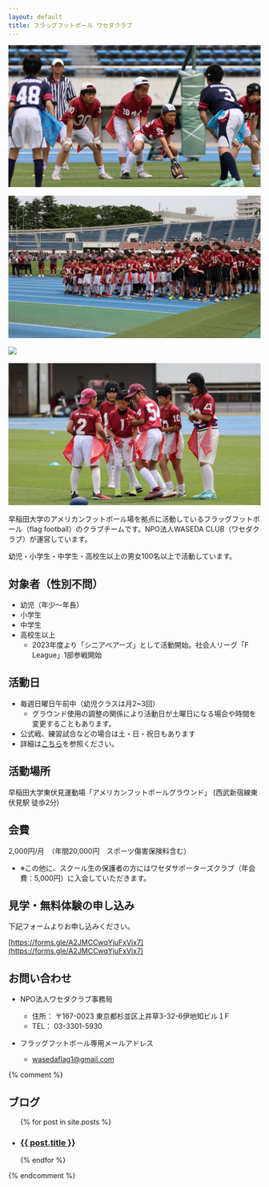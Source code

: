 ```yaml
---
layout: default
title: フラッグフットボール ワセダクラブ
---
```


<div class="img-frame">
   <div class="img-01"><p><img src="assets/images/main_visual_1.jpeg"></p></div>
   <div class="img-02"><p><img src="assets/images/main_visual_2.jpeg"></p></div>
   <div class="img-03"><p><img src="assets/images/main_visual_3.jpeg"></p></div>
   <div class="img-04"><p><img src="assets/images/main_visual_4.jpeg"></p></div>
</div>


早稲田大学のアメリカンフットボール場を拠点に活動しているフラッグフットボール（flag football）のクラブチームです。NPO法人WASEDA CLUB（ワセダクラブ）が運営しています。

幼児・小学生・中学生・高校生以上の男女100名以上で活動しています。


<!-- NPO法人ワセダクラブ フラッグフットボールスクールの活動記録。東京都西東京市東伏見の早稲田大学グランドを中心に幼児・小学生・中学生から大人まで100名以上で活動中 -->



対象者（性別不問）
-------------------

* 幼児（年少～年長）
* 小学生
* 中学生
* 高校生以上
  - 2023年度より「シニアベアーズ」として活動開始。社会人リーグ「F League」1部参戦開始



活動日
---------

* 毎週日曜日午前中（幼児クラスは月2~3回）
  - グラウンド使用の調整の関係により活動日が土曜日になる場合や時間を変更することもあります。
* 公式戦、練習試合などの場合は土・日・祝日もあります
* 詳細は[こちら](/schedule.html)を参照ください。


活動場所
---------

早稲田大学東伏見運動場「アメリカンフットボールグラウンド」
 (西武新宿線東伏見駅 徒歩2分)



会費
---------

2,000円/月　（年間20,000円　スポーツ傷害保険料含む）
  - ※この他に、スクール生の保護者の方にはワセダサポーターズクラブ（年会費：5,000円）に入会していただきます。


見学・無料体験の申し込み
---------------------------

下記フォームよりお申し込みください。

[https://forms.gle/A2JMCCwqYjuFxVix7](https://forms.gle/A2JMCCwqYjuFxVix7)


お問い合わせ
----------------------------------------------------

* NPO法人ワセダクラブ事務局
  - 住所： 〒167-0023 東京都杉並区上井草3-32-6伊地知ビル１F
  - TEL： 03-3301-5930

* フラッグフットボール専用メールアドレス
  - [wasedaflag1@gmail.com](mailto:wasedaflag1@gmail.com)


{% comment %}

ブログ
-------------------------
<ul>
  {% for post in site.posts %}
    <li>
      <h3><a href="{{ post.url }}">{{ post.title }}</a></h3>
    </li>
  {% endfor %}
</ul>

{% endcomment %}
